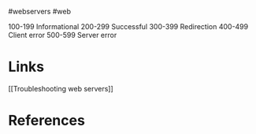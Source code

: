 #webservers #web

100-199 Informational
200-299 Successful
300-399 Redirection
400-499 Client error
500-599 Server error

# Links
[[Troubleshooting web servers]]


# References